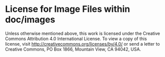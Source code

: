 # License for Image Files within doc/images

Unless otherwise mentioned above, this work is licensed under the
Creative Commons Attribution 4.0 International License. To view a copy of this
license, visit http://creativecommons.org/licenses/by/4.0/ or send a letter to
Creative Commons, PO Box 1866, Mountain View, CA 94042, USA.
